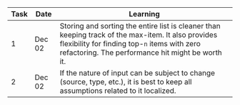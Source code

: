 |Task|Date  |Learning|
|----|----  |--------|
|1|Dec 02|Storing and sorting the entire list is cleaner than keeping track of the max-item. It also provides flexibility for finding top-`n` items with zero refactoring. The performance hit might be worth it.|
|2|Dec 02|If the nature of input can be subject to change (source, type, etc.), it is best to keep all assumptions related to it localized.
